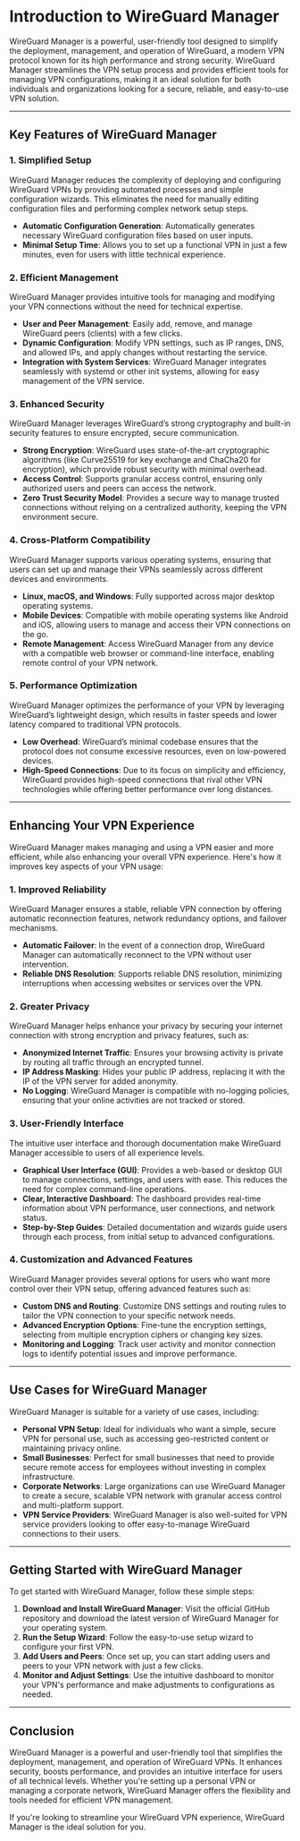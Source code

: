 # **Introduction to WireGuard Manager**

WireGuard Manager is a powerful, user-friendly tool designed to simplify the deployment, management, and operation of WireGuard, a modern VPN protocol known for its high performance and strong security. WireGuard Manager streamlines the VPN setup process and provides efficient tools for managing VPN configurations, making it an ideal solution for both individuals and organizations looking for a secure, reliable, and easy-to-use VPN solution.

---

## **Key Features of WireGuard Manager**

### **1. Simplified Setup**

WireGuard Manager reduces the complexity of deploying and configuring WireGuard VPNs by providing automated processes and simple configuration wizards. This eliminates the need for manually editing configuration files and performing complex network setup steps.

- **Automatic Configuration Generation**: Automatically generates necessary WireGuard configuration files based on user inputs.
- **Minimal Setup Time**: Allows you to set up a functional VPN in just a few minutes, even for users with little technical experience.

### **2. Efficient Management**

WireGuard Manager provides intuitive tools for managing and modifying your VPN connections without the need for technical expertise.

- **User and Peer Management**: Easily add, remove, and manage WireGuard peers (clients) with a few clicks.
- **Dynamic Configuration**: Modify VPN settings, such as IP ranges, DNS, and allowed IPs, and apply changes without restarting the service.
- **Integration with System Services**: WireGuard Manager integrates seamlessly with systemd or other init systems, allowing for easy management of the VPN service.

### **3. Enhanced Security**

WireGuard Manager leverages WireGuard’s strong cryptography and built-in security features to ensure encrypted, secure communication.

- **Strong Encryption**: WireGuard uses state-of-the-art cryptographic algorithms (like Curve25519 for key exchange and ChaCha20 for encryption), which provide robust security with minimal overhead.
- **Access Control**: Supports granular access control, ensuring only authorized users and peers can access the network.
- **Zero Trust Security Model**: Provides a secure way to manage trusted connections without relying on a centralized authority, keeping the VPN environment secure.

### **4. Cross-Platform Compatibility**

WireGuard Manager supports various operating systems, ensuring that users can set up and manage their VPNs seamlessly across different devices and environments.

- **Linux, macOS, and Windows**: Fully supported across major desktop operating systems.
- **Mobile Devices**: Compatible with mobile operating systems like Android and iOS, allowing users to manage and access their VPN connections on the go.
- **Remote Management**: Access WireGuard Manager from any device with a compatible web browser or command-line interface, enabling remote control of your VPN network.

### **5. Performance Optimization**

WireGuard Manager optimizes the performance of your VPN by leveraging WireGuard’s lightweight design, which results in faster speeds and lower latency compared to traditional VPN protocols.

- **Low Overhead**: WireGuard’s minimal codebase ensures that the protocol does not consume excessive resources, even on low-powered devices.
- **High-Speed Connections**: Due to its focus on simplicity and efficiency, WireGuard provides high-speed connections that rival other VPN technologies while offering better performance over long distances.

---

## **Enhancing Your VPN Experience**

WireGuard Manager makes managing and using a VPN easier and more efficient, while also enhancing your overall VPN experience. Here's how it improves key aspects of your VPN usage:

### **1. Improved Reliability**

WireGuard Manager ensures a stable, reliable VPN connection by offering automatic reconnection features, network redundancy options, and failover mechanisms.

- **Automatic Failover**: In the event of a connection drop, WireGuard Manager can automatically reconnect to the VPN without user intervention.
- **Reliable DNS Resolution**: Supports reliable DNS resolution, minimizing interruptions when accessing websites or services over the VPN.

### **2. Greater Privacy**

WireGuard Manager helps enhance your privacy by securing your internet connection with strong encryption and privacy features, such as:

- **Anonymized Internet Traffic**: Ensures your browsing activity is private by routing all traffic through an encrypted tunnel.
- **IP Address Masking**: Hides your public IP address, replacing it with the IP of the VPN server for added anonymity.
- **No Logging**: WireGuard Manager is compatible with no-logging policies, ensuring that your online activities are not tracked or stored.

### **3. User-Friendly Interface**

The intuitive user interface and thorough documentation make WireGuard Manager accessible to users of all experience levels.

- **Graphical User Interface (GUI)**: Provides a web-based or desktop GUI to manage connections, settings, and users with ease. This reduces the need for complex command-line operations.
- **Clear, Interactive Dashboard**: The dashboard provides real-time information about VPN performance, user connections, and network status.
- **Step-by-Step Guides**: Detailed documentation and wizards guide users through each process, from initial setup to advanced configurations.

### **4. Customization and Advanced Features**

WireGuard Manager provides several options for users who want more control over their VPN setup, offering advanced features such as:

- **Custom DNS and Routing**: Customize DNS settings and routing rules to tailor the VPN connection to your specific network needs.
- **Advanced Encryption Options**: Fine-tune the encryption settings, selecting from multiple encryption ciphers or changing key sizes.
- **Monitoring and Logging**: Track user activity and monitor connection logs to identify potential issues and improve performance.

---

## **Use Cases for WireGuard Manager**

WireGuard Manager is suitable for a variety of use cases, including:

- **Personal VPN Setup**: Ideal for individuals who want a simple, secure VPN for personal use, such as accessing geo-restricted content or maintaining privacy online.
- **Small Businesses**: Perfect for small businesses that need to provide secure remote access for employees without investing in complex infrastructure.
- **Corporate Networks**: Large organizations can use WireGuard Manager to create a secure, scalable VPN network with granular access control and multi-platform support.
- **VPN Service Providers**: WireGuard Manager is also well-suited for VPN service providers looking to offer easy-to-manage WireGuard connections to their users.

---

## **Getting Started with WireGuard Manager**

To get started with WireGuard Manager, follow these simple steps:

1. **Download and Install WireGuard Manager**: Visit the official GitHub repository and download the latest version of WireGuard Manager for your operating system.
2. **Run the Setup Wizard**: Follow the easy-to-use setup wizard to configure your first VPN.
3. **Add Users and Peers**: Once set up, you can start adding users and peers to your VPN network with just a few clicks.
4. **Monitor and Adjust Settings**: Use the intuitive dashboard to monitor your VPN's performance and make adjustments to configurations as needed.

---

## **Conclusion**

WireGuard Manager is a powerful and user-friendly tool that simplifies the deployment, management, and operation of WireGuard VPNs. It enhances security, boosts performance, and provides an intuitive interface for users of all technical levels. Whether you're setting up a personal VPN or managing a corporate network, WireGuard Manager offers the flexibility and tools needed for efficient VPN management.

If you're looking to streamline your WireGuard VPN experience, WireGuard Manager is the ideal solution for you.
